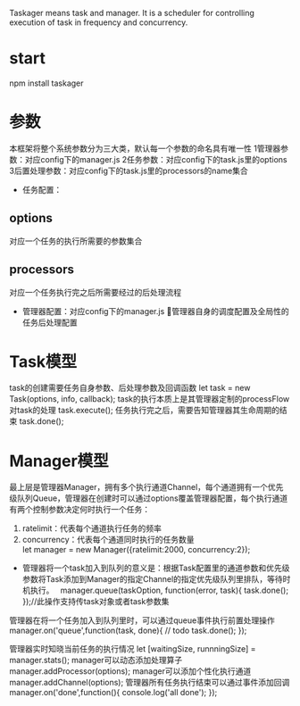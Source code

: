 Taskager means task and manager. It is a scheduler for controlling execution of task in frequency and concurrency.

# start 
npm install taskager

# 参数
本框架将整个系统参数分为三大类，默认每一个参数的命名具有唯一性
1管理器参数：对应config下的manager.js
2任务参数：对应config下的task.js里的options
3后置处理参数：对应config下的task.js里的processors的name集合

* 任务配置：
## options
对应一个任务的执行所需要的参数集合
## processors
对应一个任务执行完之后所需要经过的后处理流程

* 管理器配置：对应config下的manager.js
管理器自身的调度配置及全局性的任务后处理配置

# Task模型
task的创建需要任务自身参数、后处理参数及回调函数
let task = new Task(options, info, callback);
task的执行本质上是其管理器定制的processFlow对task的处理
task.execute();
任务执行完之后，需要告知管理器其生命周期的结束
task.done(); 

# Manager模型
最上层是管理器Manager，拥有多个执行通道Channel，每个通道拥有一个优先级队列Queue，管理器在创建时可以通过options覆盖管理器配置，每个执行通道有两个控制参数决定何时执行一个任务：  
  1. ratelimit：代表每个通道执行任务的频率  
  2. concurrency：代表每个通道同时执行的任务数量  
let manager = new Manager({ratelimit:2000, concurrency:2});
* 管理器将一个task加入到队列的意义是：根据Task配置里的通道参数和优先级参数将Task添加到Manager的指定Channel的指定优先级队列里排队，等待时机执行。  
manager.queue(taskOption, function(error, task){
    task.done();
});//此操作支持传task对象或者task参数集

管理器在将一个任务加入到队列里时，可以通过queue事件执行前置处理操作
manager.on('queue',function(task, done){
    // todo
    task.done();
});

管理器实时知晓当前任务的执行情况
let [waitingSize, runnningSize] = manager.stats();
manager可以动态添加处理算子
manager.addProcessor(options);
manager可以添加个性化执行通道
manager.addChannel(options);
管理器所有任务执行结束可以通过事件添加回调
manager.on('done',function(){
    console.log('all done');
});

